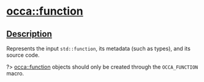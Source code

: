 <h1 id="occa::function">
 <a href="#/api/function/" class="anchor">
   <span>occa::function</span>
  </a>
</h1>

<h2 id="description">
 <a href="#/api/function/?id=description" class="anchor">
   <span>Description</span>
  </a>
</h2>

Represents the input `std::function`, its metadata (such as types), and its source code.

?> [occa::function](/api/function/) objects should only be created through the `OCCA_FUNCTION` macro.